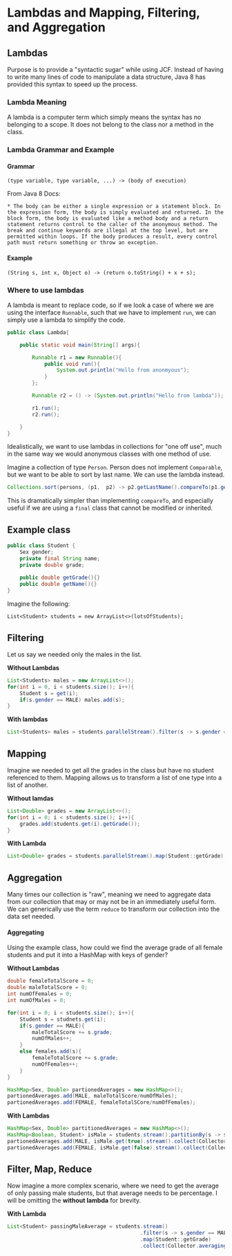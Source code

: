 # Lambdas and Mapping, Filtering, and Aggregation

## Lambdas

Purpose is to provide a "syntactic sugar" while using JCF. Instead of having to write many lines of code to manipulate a data structure, Java 8 has provided this syntax to speed up the process.

### Lambda Meaning
A lambda is a computer term which simply means the syntax has no belonging to a scope. It does not belong to the class nor a method in the class.

### Lambda Grammar and Example

#### Grammar
    (type variable, type variable, ...) -> (body of execution)
    
From Java 8 Docs:
    
    * The body can be either a single expression or a statement block. In the expression form, the body is simply evaluated and returned. In the block form, the body is evaluated like a method body and a return statement returns control to the caller of the anonymous method. The break and continue keywords are illegal at the top level, but are permitted within loops. If the body produces a result, every control path must return something or throw an exception.

#### Example
    (String s, int x, Object o) -> (return o.toString() + x + s);
    
### Where to use lambdas
A lambda is meant to replace code, so if we look a case of where we are using the interface `Runnable`, such that we have to implement `run`, we can simply use a lambda to simplify the code.

```java
public class Lambda{

    public static void main(String[] args){

        Runnable r1 = new Runnable(){
            public void run(){
                System.out.println("Hello from anonmyous");
            }
        };

        Runnable r2 = () -> (System.out.println("Hello from lambda"));

        r1.run();
        r2.run();

    }
}
```

Idealistically, we want to use lambdas in collections for "one off use", much in the same way we would anonymous classes with one method of use.

Imagine a collection of type `Person`. Person does not implement `Comparable`, but we want to be able to sort by last name. We can use the lambda instead.

```java
Collections.sort(persons, (p1,  p2) -> p2.getLastName().compareTo(p1.getLastName()));
```

This is dramatically simpler than implementing `compareTo`, and especially useful if we are using a `final` class that cannot be modified or inherited.

## Example class

```java
public class Student {
    Sex gender;
    private final String name;
    private double grade;
    
    public double getGrade(){}
    public double getName(){}
}
```

Imagine the following:
    
    List<Student> students = new ArrayList<>(lotsOfStudents);
    
    

## Filtering
Let us say we needed only the males in the list.

**Without Lambdas**

```java
List<Students> males = new ArrayList<>();
for(int i = 0, i < students.size(); i++){
    Student s = get(i);
    if(s.gender == MALE) males.add(s);
}
```

**With lambdas**
```java
List<Students> males = students.parallelStream().filter(s -> s.gender == MALE);
```

## Mapping
Imagine we needed to get all the grades in the class but have no student referenced to them. Mapping allows us to transform a list of one type into a list of another.

**Without lamdas**

```java
List<Double> grades = new ArrayList<>();
for(int i = 0; i < students.size(); i++){
    grades.add(students.get(i).getGrade());
}
```

**With Lambda**

```java
List<Double> grades = students.parallelStream().map(Student::getGrade);
```

## Aggregation
Many times our collection is "raw", meaning we need to aggregate data from our collection that may or may not be in an immediately useful form. We can generically use the term `reduce` to transform our collection into the data set needed. 



#### Aggregating 

Using the example class, how could we find the average grade of all female students and put it into a HashMap with keys of gender?

**Without Lambdas**

```java
double femaleTotalScore = 0;
double maleTotalScore = 0;
int numOfFemales = 0;
int numOfMales = 0;

for(int i = 0; i < students.size(); i++){
    Student s = studnets.get(i);
    if(s.gender == MALE){
        maleTotalScore += s.grade;
        numOfMales++;
    }
    else females.add(s){
        femaleTotalScore += s.grade;
        numOfFemales++;
    }
}

HashMap<Sex, Double> partionedAverages = new HashMap<>();
partionedAverages.add(MALE, maleTotalScore/numOfMales);
partionedAverages.add(FEMALE, femaleTotalSCore/numOfFemales);
```

**With Lambdas**

```java
HashMap<Sex, Double> partitionedAverages = new HashMap<>();
HashMap<Boolean, Student> isMale = students.stream().partitionBy(s -> s.gender == MALE);
partionedAverages.add(MALE, isMale.get(true).stream().collect(Collector.averagingDouble(Student::getGrade));
partionedAverages.add(FEMALE, isMale.get(false).stream().collect(Collector.averagingDouble(Student::getGrade));
```

## Filter, Map, Reduce
Now imagine a more complex scenario, where we need to get the average of only passing male students, but that average needs to be percentage. I will be omitting the **without lambda** for brevity.

**With Lambda**

```java
List<Student> passingMaleAverage = students.stream()
                                           .filter(s -> s.gender == MALE && s.getGrade() >= 60)
                                           .map(Student::getGrade)
                                           .collect(Collector.averagingDouble(grade -> grade * 100);
                                           
```
